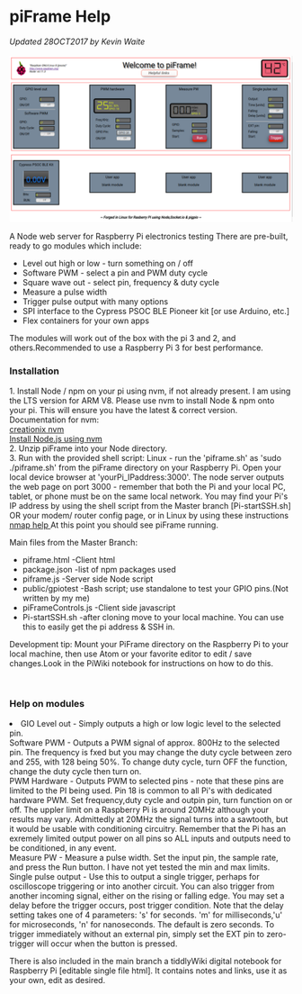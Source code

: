 # piFrame Help
<i>Updated 28OCT2017 by Kevin Waite</i><br>
<br>
<img src="pi-frame-2.png">
<br>
<p>A Node web server for Raspberry Pi electronics testing
There are pre-built, ready to go modules which include:
<ul>
  <li> Level out high or low - turn something on / off </li>
  <li> Software PWM - select a pin and PWM duty cycle </li>
  <li> Square wave out - select pin, frequency & duty cycle</li>
  <li> Measure a pulse width</li>
  <li> Trigger pulse output with many options</li>
  <li> SPI interface to the Cypress PSOC BLE Pioneer kit [or use Arduino, etc.]</li>
  <li> Flex containers for your own apps</li> 
 </ul>
The modules will work out of the box with the pi 3 and 2, and others.Recommended to use a Raspberry Pi 3 for best performance. 
<h3>Installation</h3>
1. Install Node / npm on your pi using nvm, if not already present. I am using the LTS version for ARM V8.  
    Please use nvm to install Node & npm onto your pi. This will ensure you have the latest & correct version.
    Documentation for nvm: <br>
    <a href="https://github.com/creationix/nvm#verify-installation">creationix nvm</a>
    <br>
    <a href="https://www.losant.com/blog/how-to-install-nodejs-on-raspberry-pi">Install Node.js using nvm</a>
    <br>
2. Unzip piFrame into your Node directory.<br>
3. Run with the provided shell script:
    Linux - run the 'piframe.sh' as 'sudo ./piframe.sh' from the piFrame directory on your Raspberry Pi. Open your local         device browser at 'yourPi_IPaddress:3000'. The node server outputs the web page on port 3000 - remember that both the Pi     and your local PC, tablet, or phone must be on the same local network.
    You may find your Pi's IP address by using the shell script from the Master branch [Pi-startSSH.sh] OR your modem/           router config page, or in Linux by using these instructions <a href="https://www.raspberrypi.org/documentation/remote-access/ip-address.md"> nmap help </a>
    At this point you should see piFrame running. <br>
    <p>
    Main files from the Master Branch:<br>
    <ul>
    <li>piframe.html -Client html</li>
    <li>package.json -list of npm packages used</li>
    <li>piframe.js -Server side Node script</li>
    <li>public/gpiotest -Bash script; use standalone to test your GPIO pins.(Not written by my me)</li>
    <li>piFrameControls.js -Client side javascript</li>
    <li>Pi-startSSH.sh -after cloning move to your local machine. You can use this to easily get the pi address & SSH                 in.
    </li>
    </ul>
    Development tip: Mount your PiFrame directory on the Raspberry Pi to your local machine, then use Atom or your favorite       editor to edit / save changes.Look in the PiWiki notebook for instructions on how to do this.
    </p>
<br>
<h3>Help on modules</h3>
<li>
  GIO Level out - Simply outputs a high or low logic level to the selected pin. 
  <br>
  Software PWM - Outputs a PWM signal of approx. 800Hz to the selected pin. The frequency is fxed but you may change the duty   cycle between zero and 255, with 128 being 50%. To change duty cycle, turn OFF the function, change the duty cycle then       turn   on.
  <br>
  PWM Hardware - Outputs PWM to selected pins - note that these pins are limited to the PI being used. Pin 18 is common to     all Pi's with dedicated hardware PWM. Set frequency,duty cycle and outpin pin, turn function on or off. The uppler limit on   a Raspberry Pi is around 20MHz although your results may vary. Admittedly at 20MHz the signal turns into a sawtooth, but it   would be usable with conditioning circuitry. Remember that the Pi has an exremely limited output power on all pins so ALL     inputs and outputs need to be conditioned, in any event.
  <br>
  Measure PW - Measure a pulse width. Set the input pin, the sample rate, and press the Run button. I have not yet tested the   min and max limits.
  <br>
  Single pulse output - Use this to output a single trigger, perhaps for oscilloscope triggering or into another circuit. You   can also trigger from another incoming signal, either on the rising or falling edge. You may set a delay before the trigger   occurs, post trigger condition. Note that the delay setting takes one of 4 parameters: 's' for seconds. 'm' for               milliseconds,'u' for microseconds, 'n' for nanoseconds. The default is zero seconds. To trigger immediately without an       external pin, simply set the EXT pin to zero- trigger will occur when the button is pressed.
</li>




</p>

<p>
There is also included in the main branch a tiddlyWiki digital notebook for Raspberry Pi [editable single file html]. It  contains notes and links, use it as your own, edit as desired.
</p>
